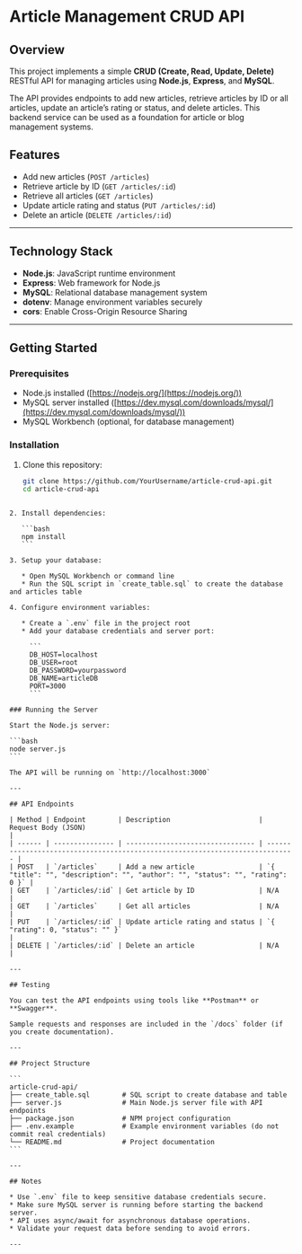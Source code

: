 # Article Management CRUD API

## Overview

This project implements a simple **CRUD (Create, Read, Update, Delete)** RESTful API for managing articles using **Node.js**, **Express**, and **MySQL**.

The API provides endpoints to add new articles, retrieve articles by ID or all articles, update an article’s rating or status, and delete articles. This backend service can be used as a foundation for article or blog management systems.


## Features

- Add new articles (`POST /articles`)
- Retrieve article by ID (`GET /articles/:id`)
- Retrieve all articles (`GET /articles`)
- Update article rating and status (`PUT /articles/:id`)
- Delete an article (`DELETE /articles/:id`)

---

## Technology Stack

- **Node.js**: JavaScript runtime environment
- **Express**: Web framework for Node.js
- **MySQL**: Relational database management system
- **dotenv**: Manage environment variables securely
- **cors**: Enable Cross-Origin Resource Sharing

---

## Getting Started

### Prerequisites

- Node.js installed ([https://nodejs.org/](https://nodejs.org/))
- MySQL server installed ([https://dev.mysql.com/downloads/mysql/](https://dev.mysql.com/downloads/mysql/))
- MySQL Workbench (optional, for database management)

### Installation

1. Clone this repository:

   ```bash
   git clone https://github.com/YourUsername/article-crud-api.git
   cd article-crud-api
````

2. Install dependencies:

   ```bash
   npm install
   ```

3. Setup your database:

   * Open MySQL Workbench or command line
   * Run the SQL script in `create_table.sql` to create the database and articles table

4. Configure environment variables:

   * Create a `.env` file in the project root
   * Add your database credentials and server port:

     ```
     DB_HOST=localhost
     DB_USER=root
     DB_PASSWORD=yourpassword
     DB_NAME=articleDB
     PORT=3000
     ```

### Running the Server

Start the Node.js server:

```bash
node server.js
```

The API will be running on `http://localhost:3000`

---

## API Endpoints

| Method | Endpoint        | Description                      | Request Body (JSON)                                                           |
| ------ | --------------- | -------------------------------- | ----------------------------------------------------------------------------- |
| POST   | `/articles`     | Add a new article                | `{ "title": "", "description": "", "author": "", "status": "", "rating": 0 }` |
| GET    | `/articles/:id` | Get article by ID                | N/A                                                                           |
| GET    | `/articles`     | Get all articles                 | N/A                                                                           |
| PUT    | `/articles/:id` | Update article rating and status | `{ "rating": 0, "status": "" }`                                               |
| DELETE | `/articles/:id` | Delete an article                | N/A                                                                           |

---

## Testing

You can test the API endpoints using tools like **Postman** or **Swagger**.

Sample requests and responses are included in the `/docs` folder (if you create documentation).

---

## Project Structure

```
article-crud-api/
├── create_table.sql        # SQL script to create database and table
├── server.js               # Main Node.js server file with API endpoints
├── package.json            # NPM project configuration
├── .env.example            # Example environment variables (do not commit real credentials)
└── README.md               # Project documentation
```

---

## Notes

* Use `.env` file to keep sensitive database credentials secure.
* Make sure MySQL server is running before starting the backend server.
* API uses async/await for asynchronous database operations.
* Validate your request data before sending to avoid errors.

---

